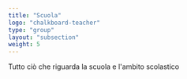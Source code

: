 ```yaml
---
title: "Scuola"
logo: "chalkboard-teacher"
type: "group"
layout: "subsection"
weight: 5
---
```


Tutto ciò che riguarda la scuola e l'ambito scolastico
